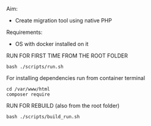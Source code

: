 Aim:
* Create migration tool using native PHP

Requirements:
* OS with docker installed on it

RUN FOR FIRST TIME FROM THE ROOT FOLDER 

    bash ./scripts/run.sh

For installing dependencies run from container terminal
    
    cd /var/www/html
    composer require

RUN FOR REBUILD (also from the root folder)
    
    bash ./scripts/build_run.sh

